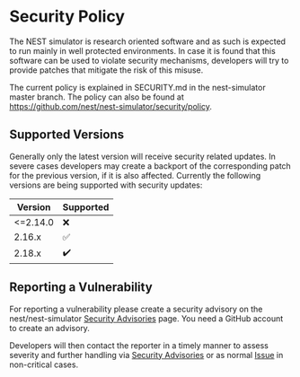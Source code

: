 
# Security Policy

The NEST simulator is research oriented software and as such is expected to
run mainly in well protected environments. In case it is found that this
software can be used to violate security mechanisms, developers will try to
provide patches that mitigate the risk of this misuse.

The current policy is explained in SECURITY.md in the nest-simulator master branch.
The policy can also be found at <https://github.com/nest/nest-simulator/security/policy>.

## Supported Versions

Generally only the latest version will receive security related updates. In severe
cases developers may create a backport of the corresponding patch for the
previous version, if it is also affected.  Currently the following versions are
being supported with security updates:

| Version  | Supported          |
| -------- | ------------------ |
| <=2.14.0 | :x:                |
| 2.16.x   | :white_check_mark: |
| 2.18.x   | :heavy_check_mark: |

## Reporting a Vulnerability

For reporting a vulnerability please create a security advisory on the
nest/nest-simulator [Security
Advisories](https://github.com/nest/nest-simulator/security/advisories) page.
You need a GitHub account to create an advisory.

Developers will then contact the reporter in a timely manner to assess severity
and further handling via [Security
Advisories](https://github.com/nest/nest-simulator/security/advisories) or as
normal [Issue](https://github.com/nest/nest-simulator/issues) in non-critical
cases.

